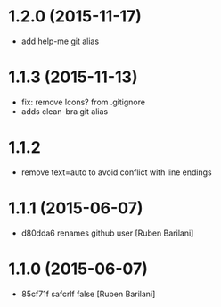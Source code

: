 # 1.2.0 (2015-11-17)

- add help-me git alias

# 1.1.3 (2015-11-13)

- fix: remove Icons? from .gitignore
- adds clean-bra git alias

# 1.1.2

- remove text=auto to avoid conflict with line endings

# 1.1.1 (2015-06-07)

- d80dda6 renames github user [Ruben Barilani]

# 1.1.0 (2015-06-07)

- 85cf71f safcrlf false [Ruben Barilani]

